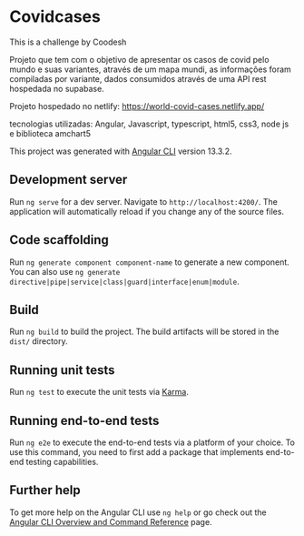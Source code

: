 # Covidcases

This is a challenge by Coodesh

Projeto que tem com o objetivo de apresentar os casos de covid pelo mundo e suas variantes, através de um mapa mundi, as informações foram compiladas por variante, dados consumidos através de uma API rest hospedada no supabase.

Projeto hospedado no netlify: https://world-covid-cases.netlify.app/

tecnologias utilizadas: Angular, Javascript, typescript, html5, css3, node js e biblioteca amchart5



This project was generated with [Angular CLI](https://github.com/angular/angular-cli) version 13.3.2.



## Development server

Run `ng serve` for a dev server. Navigate to `http://localhost:4200/`. The application will automatically reload if you change any of the source files.

## Code scaffolding

Run `ng generate component component-name` to generate a new component. You can also use `ng generate directive|pipe|service|class|guard|interface|enum|module`.

## Build

Run `ng build` to build the project. The build artifacts will be stored in the `dist/` directory.

## Running unit tests

Run `ng test` to execute the unit tests via [Karma](https://karma-runner.github.io).

## Running end-to-end tests

Run `ng e2e` to execute the end-to-end tests via a platform of your choice. To use this command, you need to first add a package that implements end-to-end testing capabilities.

## Further help

To get more help on the Angular CLI use `ng help` or go check out the [Angular CLI Overview and Command Reference](https://angular.io/cli) page.
